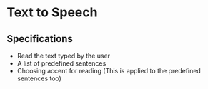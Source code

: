 # Text to Speech

## Specifications
- Read the text typed by the user
- A list of predefined sentences 
- Choosing accent for reading (This is applied to the predefined sentences too)
